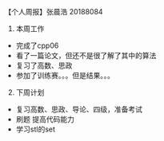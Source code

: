 【个人周报】张晨浩 20188084

1. 本周工作

- 完成了cpp06
- 看了一篇论文，但还不是很了解了其中的算法
- 复习了高数、思政
- 参加了训练赛。。。但是结果。。。

2. 下周计划

- 复习高数、思政、导论、四级，准备考试
- 刷题 提高代码能力
- 学习stl的set

